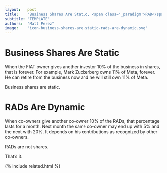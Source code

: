```yaml
---
layout:   post
title:    "Business Shares Are Static, <span class='_paradigm'>RAD</span>s Are Dynamic"
subtitle: "TEMPLATE"
authors:  "Matt Perez"
image:    "icon-business-shares-are-static-rads-are-dynamic.svg"
---
```


<div style="display:none;">
 <p>Shares of a business are not <span class='_paradigm'>RAD</span>s. That&rsquo;s it.</p>
</div>

<h1>Business Shares Are Static</h1>
 <p>When the <span class='_paradigm'>FIAT</span> owner gives another investor 10% of the business in shares, that is forever. For example, Mark Zuckerberg owns 11% of Meta, forever. He can retire from the business now and he will still own 11% of Meta.</p>
 <p>Business shares are static.</p>

<h1><span class='_paradigm'>RAD</span>s Are Dynamic</h1>
 <p>When co-owners give another co-owner 10% of the <span class='_paradigm'>RAD</span>s, that percentage lasts for a month. Next month the same co-owner may end up with 5% and the next with 20%. It depends on his contributions as recognized by other co-owners.</p>
 <p><span class='_paradigm'>RAD</span>s are not shares.</p>
 <p></p>
 <p>That&rsquo;s it.</p>

{% include related.html %}